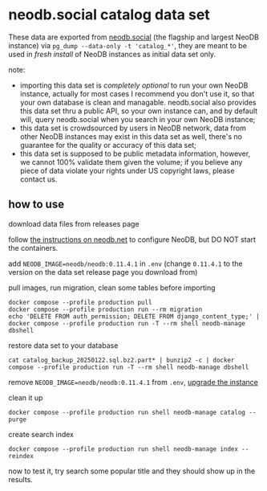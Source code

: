 neodb.social catalog data set
=============================

These data are exported from [neodb.social](https://neodb.social) (the flagship and largest NeoDB instance) via `pg_dump --data-only -t 'catalog_*'`, they are meant to be used in *fresh install* of NeoDB instances as initial data set only. 

note: 

- importing this data set is *completely optional* to run your own NeoDB instance, actually for most cases I recommend you don't use it, so that your own database is clean and managable. neodb.social also provides this data set thru a public API, so your own instance can, and by default will, query neodb.social when you search in your own NeoDB instance;
- this data set is crowdsourced by users in NeoDB network, data from other NeoDB instances may exist in this data set as well, there's no guarantee for the quality or accuracy of this data set;
- this data set is supposed to be public metadata information, however, we cannot 100% validate them given the volume; if you believe any piece of data violate your rights under US copyright laws, please contact us. 

how to use
----------

download data files from releases page

follow [the instructions on neodb.net](https://neodb.net/install/) to configure NeoDB, but DO NOT start the containers.

add `NEODB_IMAGE=neodb/neodb:0.11.4.1` in `.env` (change `0.11.4.1` to the version on the data set release page you download from) 

pull images, run migration, clean some tables before importing
```
docker compose --profile production pull
docker compose --profile production run --rm migration
echo 'DELETE FROM auth_permission; DELETE FROM django_content_type;' | docker compose --profile production run -T --rm shell neodb-manage dbshell
```

restore data set to your database
```
cat catalog_backup_20250122.sql.bz2.part* | bunzip2 -c | docker compose --profile production run -T --rm shell neodb-manage dbshell
```

remove `NEODB_IMAGE=neodb/neodb:0.11.4.1` from `.env`, [upgrade the instance](https://neodb.net/upgrade/)

clean it up
```
docker compose --profile production run shell neodb-manage catalog --purge
```

create search index
```
docker compose --profile production run shell neodb-manage index --reindex
```

now to test it, try search some popular title and they should show up in the results.
